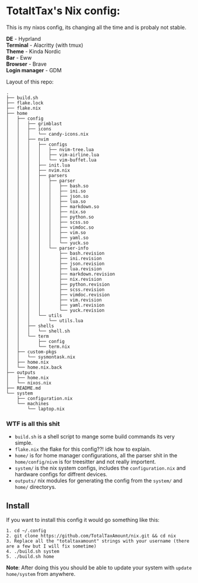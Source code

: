 # TotaltTax's Nix config:

This is my nixos config, its changing all the time and is probaly not stable.

**DE** - Hyprland\
**Terminal** - Alacritty (with tmux)\
**Theme** - Kinda Nordic\
**Bar** - Eww\
**Browser** - Brave\
**Login manager** - GDM

Layout of this repo:

```
.
├── build.sh
├── flake.lock
├── flake.nix
├── home
│   ├── config
│   │   ├── grimblast
│   │   ├── icons
│   │   │   └── candy-icons.nix
│   │   ├── nvim
│   │   │   ├── configs
│   │   │   │   ├── nvim-tree.lua
│   │   │   │   ├── vim-airline.lua
│   │   │   │   └── vim-buffet.lua
│   │   │   ├── init.lua
│   │   │   ├── nvim.nix
│   │   │   ├── parsers
│   │   │   │   ├── parser
│   │   │   │   │   ├── bash.so
│   │   │   │   │   ├── ini.so
│   │   │   │   │   ├── json.so
│   │   │   │   │   ├── lua.so
│   │   │   │   │   ├── markdown.so
│   │   │   │   │   ├── nix.so
│   │   │   │   │   ├── python.so
│   │   │   │   │   ├── scss.so
│   │   │   │   │   ├── vimdoc.so
│   │   │   │   │   ├── vim.so
│   │   │   │   │   ├── yaml.so
│   │   │   │   │   └── yuck.so
│   │   │   │   └── parser-info
│   │   │   │       ├── bash.revision
│   │   │   │       ├── ini.revision
│   │   │   │       ├── json.revision
│   │   │   │       ├── lua.revision
│   │   │   │       ├── markdown.revision
│   │   │   │       ├── nix.revision
│   │   │   │       ├── python.revision
│   │   │   │       ├── scss.revision
│   │   │   │       ├── vimdoc.revision
│   │   │   │       ├── vim.revision
│   │   │   │       ├── yaml.revision
│   │   │   │       └── yuck.revision
│   │   │   └── utils
│   │   │       └── utils.lua
│   │   ├── shells
│   │   │   └── shell.sh
│   │   └── term
│   │       ├── config
│   │       └── term.nix
│   ├── custom-pkgs
│   │   └── sysmontask.nix
│   ├── home.nix
│   └── home.nix.back
├── outputs
│   ├── home.nix
│   └── nixos.nix
├── README.md
└── system
    ├── configuration.nix
    └── machines
        └── laptop.nix
```
### WTF is all this shit
- `build.sh` is a shell script to mange some build commands its very simple.
- `flake.nix` the flake for this config??! idk how to explain.
- `home/` is for home manager configurations, all the parser shit in the `home/config/nivm` is for treesitter and not really importent.
- `system/` is the nix system configs, includes the `configuration.nix` and hardware configs for diffrent devices.
- `outputs/` nix modules for generating the config from the `system/` and `home/` directorys.

## Install
If you want to install this config it would go something like this:
```
1. cd ~/.config
2. git clone https://github.com/TotalTaxAmount/nix.git && cd nix
3. Replace all the "totaltaxamount" strings with your username (there are a few but I will fix sometime)
4. ./build.sh system
5. ./build.sh home
```

**Note**: After doing this you should be able to update your system with `update home/system` from anywhere.